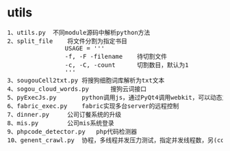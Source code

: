 # utils
<pre>
1、utils.py 	不同module源码中解析python方法
2、split_file	将文件分割为指定书目
				USAGE = '''
				-f, -F -filename    待切割文件
				-c, -C, -count      切割数目，默认为1
				'''
3、sougouCell2txt.py	将搜狗细胞词库解析为txt文本
4、sogou_cloud_words.py		搜狗云词接口
5、pyExecJs.py		python调用js，通过PyQt4调用webkit，可以动态加载html中的javascript
6、fabric_exec.py	fabric实现多台server的远程控制
7、dinner.py		公司订餐系统的升级
8、mis.py		公司mis系统登录
9、phpcode_detector.py	php代码检测器
10、genent_crawl.py	协程，多线程并发压力测试，指定并发线程数，另(cookie设置是dict中value必须为string)
</pre>
